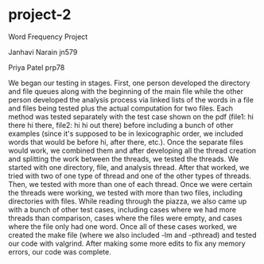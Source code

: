 # project-2
Word Frequency Project

Janhavi Narain jn579

Priya Patel prp78

We began our testing in stages. First, one person developed the directory and file queues along with the beginning of the main file while the other person developed the analysis process via linked lists of the words in a file and files being tested plus the actual computation for two files. Each method was tested separately with the test case shown on the pdf (file1: hi there hi there, file2: hi hi out there) before including a bunch of other examples (since it's supposed to be in lexicographic order, we included words that would be before hi, after there, etc.). Once the separate files would work, we combined them and after developing all the thread creation and splitting the work between the threads, we tested the threads. We started with one directory, file, and analysis thread. After that worked, we tried with two of one type of thread and one of the other types of threads. Then, we tested with more than one of each thread. Once we were certain the threads were working, we tested with more than two files, including directories with files. While reading through the piazza, we also came up with a bunch of other test cases, including cases where we had more threads than comparison, cases where the files were empty, and cases where the file only had one word. Once all of these cases worked, we created the make file (where we also included -lm and -pthread) and tested our code with valgrind. After making some more edits to fix any memory errors, our code was complete.

